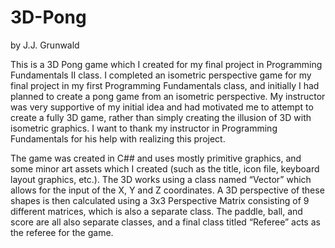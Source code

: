 # 3D-Pong
by J.J. Grunwald

This is a 3D Pong game which I created for my final project in Programming Fundamentals II class. I completed an isometric perspective game for my final project in my first Programming Fundamentals class, and initially I had planned to create a pong game from an isometric perspective. My instructor was very supportive of my initial idea and had motivated me to attempt to create a fully 3D game, rather than simply creating the illusion of 3D with isometric graphics. I want to thank my instructor in Programming Fundamentals for his help with realizing this project.

The game was created in C## and uses mostly primitive graphics, and some minor art assets which I created (such as the title, icon file, keyboard layout graphics, etc.). The 3D works using a class named “Vector” which allows for the input of the X, Y and Z coordinates. A 3D perspective of these shapes is then calculated using a 3x3 Perspective Matrix consisting of 9 different matrices, which is also a separate class. The paddle, ball, and score are all also separate classes, and a final class titled “Referee” acts as the referee for the game.
